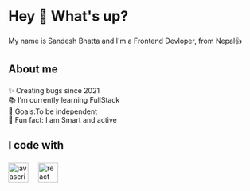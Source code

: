 <h1 align="left">Hey 👋 What's up?</h1>

###

<p align="left">My name is Sandesh Bhatta and I'm a Frontend Devloper, from Nepal👍</p>

###

<h2 align="left">About me</h2>

###

<p align="left">✨ Creating bugs since 2021<br>📚 I'm currently learning FullStack <br>🎯 Goals:To be independent <br>🎲 Fun fact: I am Smart and active</p>

###

<h2 align="left">I code with</h2>

###

<div align="left">
  <img src="https://cdn.jsdelivr.net/gh/devicons/devicon/icons/javascript/javascript-original.svg" height="40" alt="javascript logo"  />
  <img width="12" />
  <img src="https://cdn.jsdelivr.net/gh/devicons/devicon/icons/react/react-original.svg" height="40" alt="react logo"  />
  <img width="12" />
 
 </div>

###
